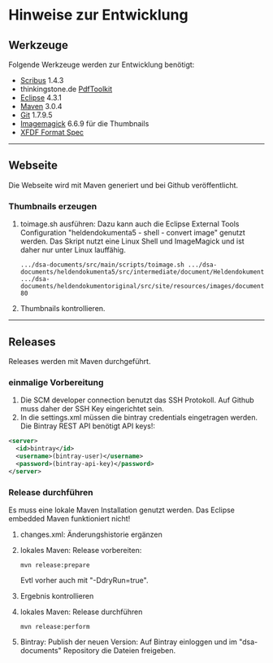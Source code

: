# Hinweise zur Entwicklung

## Werkzeuge

Folgende Werkzeuge werden zur Entwicklung benötigt:

* [Scribus](https://www.scribus.net/) 1.4.3 
* thinkingstone.de [PdfToolkit](https://github.com/thinkingstone/dsa-documents/tree/master/pdftoolkit)
* [Eclipse](https://www.eclipse.org) 4.3.1
* [Maven](https://maven.apache.org/) 3.0.4
* [Git](https://git-scm.com/) 1.7.9.5
* [Imagemagick](https://www.imagemagick.org) 6.6.9 für die Thumbnails
* [XFDF Format Spec](https://partners.adobe.com/public/developer/en/xml/XFDF_Spec_3.0.pdf)


---

## Webseite

Die Webseite wird mit Maven generiert und bei Github veröffentlicht. 

### Thumbnails erzeugen

1. toimage.sh ausführen: 
   Dazu kann auch die Eclipse External Tools Configuration "heldendokumenta5 - shell -  convert image" genutzt werden. 
   Das Skript nutzt eine Linux Shell und ImageMagick und ist daher nur unter Linux lauffähig.

    ```
    .../dsa-documents/src/main/scripts/toimage.sh .../dsa-documents/heldendokumenta5/src/intermediate/document/Heldendokument.pdf .../dsa-documents/heldendokumentoriginal/src/site/resources/images/document/Heldendokument 80
    ```
2. Thumbnails kontrollieren.

---

## Releases

Releases werden mit Maven durchgeführt. 

### einmalige Vorbereitung

1. Die SCM developer connection benutzt das SSH Protokoll. Auf Github muss daher der SSH Key eingerichtet sein.
2. In die settings.xml müssen die bintray credentials eingetragen werden. Die Bintray REST API benötigt API keys!:

```xml
<server>
  <id>bintray</id>
  <username>(bintray-user)</username>
  <password>(bintray-api-key)</password>
</server>
```

### Release durchführen

Es muss eine lokale Maven Installation genutzt werden. Das Eclipse embedded Maven funktioniert nicht!

1. changes.xml: Änderungshistorie ergänzen

2. lokales Maven: Release vorbereiten:
    
    ```
    mvn release:prepare
    ```

	Evtl vorher auch mit "-DdryRun=true".

3. Ergebnis kontrollieren

4. lokales Maven: Release durchführen
    
    ```
    mvn release:perform
    ```

5. Bintray: Publish der neuen Version: 
   Auf Bintray einloggen und im "dsa-documents" Repository die Dateien freigeben.